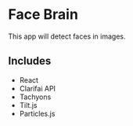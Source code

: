 # Face Brain

This app will detect faces in images.

## Includes

- React
- Clarifai API
- Tachyons
- Tilt.js
- Particles.js
